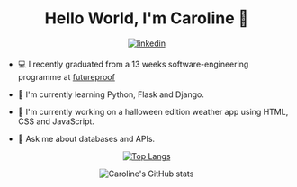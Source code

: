 <div align="center">
  <h1 align="center"> Hello World, I'm Caroline 👾</h1>  
  <div align="center">
     <a href="www.linkedin.com/in/caroline-fveloso" target="_blank">
       <img src=https://img.shields.io/badge/linkedin-%231E77B5.svg?&style=for-the-badge&logo=linkedin&logoColor=white alt=linkedin style="margin-bottom: 5px;" />
       </a>
  </div>
    </div>
 
 


     
   - 💻 I recently graduated from a 13 weeks software-engineering programme at [futureproof](https://cohorts.getfutureproof.co.uk/bhatia/carolineveloso)
  
   - 🌱 I'm currently learning Python, Flask and Django.
  
   - 🔭 I'm currently working on a halloween edition weather app using HTML, CSS and JavaScript.
  
   - 💬 Ask me about databases and APIs.
  
  

  
  <div align="center">
  
  [![Top Langs](https://github-readme-stats.vercel.app/api/top-langs/?username=crlnvls&layout=compact&theme=radical)](https://github.com/anuraghazra/github-readme-stats)

![Caroline's GitHub stats](https://github-readme-stats.vercel.app/api?username=crlnvls&show_icons=true&theme=radical&count_private=true)
</div>










